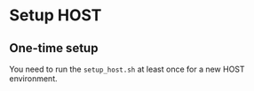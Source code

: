 # Setup HOST

## One-time setup

You need to run the `setup_host.sh` at least once for a new HOST environment.
